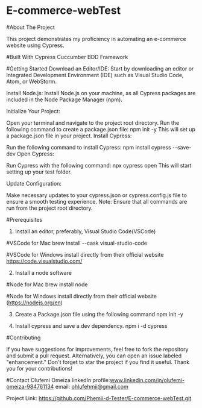 # E-commerce-webTest

#About The Project

This project demonstrates my proficiency in automating an e-commerce website using Cypress.

#Built With
Cypress
Cuccumber BDD Framework

#Getting Started
Download an Editor/IDE: Start by downloading an editor or Integrated Development Environment (IDE) such as Visual Studio Code, Atom, or WebStorm.

Install Node.js: Install Node.js on your machine, as all Cypress packages are included in the Node Package Manager (npm).

Initialize Your Project:

Open your terminal and navigate to the project root directory.
Run the following command to create a package.json file:
npm init -y
This will set up a package.json file in your project.
Install Cypress:

Run the following command to install Cypress:
npm install cypress --save-dev
Open Cypress:

Run Cypress with the following command:
npx cypress open
This will start setting up your test folder.

Update Configuration:

Make necessary updates to your cypress.json or cypress.config.js file to ensure a smooth testing experience.
Note: Ensure that all commands are run from the project root directory.

#Prerequisites
1. Install an editor, preferably, Visual Studio Code(VSCode)

#VSCode for Mac
brew install --cask visual-studio-code

#VSCode for Windows
install directly from their official website https://code.visualstudio.com/

2. Install a node software

#Node for Mac
brew install node

#Node for Windows
install directly from their official website (https://nodejs.org/en)

3. Create a Package.json file using the following command
   npm init -y

4. Install cypress and save a dev dependency.
   npm i -d cypress


#Contributing

If you have suggestions for improvements, feel free to fork the repository and submit a pull request. Alternatively, you can open an issue labeled "enhancement." Don't forget to star the project if you find it useful. Thank you for your contributions!

#Contact
Olufemi Omeiza 
linkedIn profile:www.linkedin.com/in/olufemi-omeiza-984761134 
email: ohlufehmii@gmail.com

Project Link: https://github.com/Phemii-d-Tester/E-commerce-webTest.git


